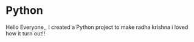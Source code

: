 # Python

Hello Everyone,,
I created a Python project to make radha krishna i loved how it turn out!!

